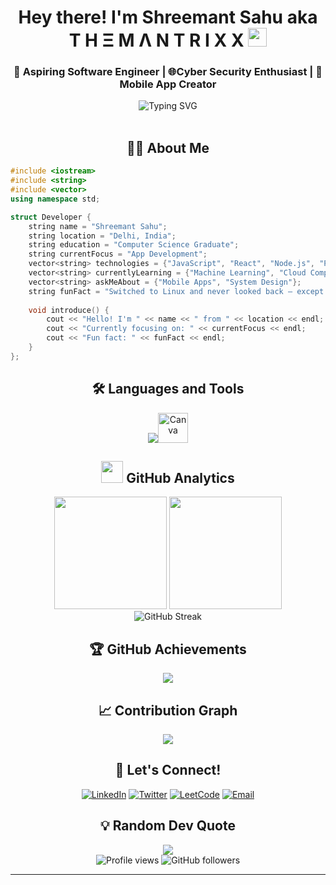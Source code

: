 <div align="center">
  <h1>Hey there! I'm Shreemant Sahu aka T H Ξ M Λ N T R I X X <img src="https://media.tenor.com/Zh_jzyMKfn0AAAAi/wave-hello.gif" width="30" height="30" /></h1>
  <h3>🚀 Aspiring Software Engineer | 🌐Cyber Security Enthusiast | 📱 Mobile App Creator</h3>
</div>

<div align="center">
  <img src="https://readme-typing-svg.herokuapp.com?font=Fira+Code&weight=500&size=22&pause=1000&color=36BCF7&center=true&vCenter=true&width=600&lines=Welcome+to+my+GitHub+Profile!;;Always+learning+new+technologies;Let's+create+something+awesome!" alt="Typing SVG" />
</div>

<br>

<div align="center">
  <h2>🧑‍💻 About Me</h2>
</div>

```cpp
#include <iostream>
#include <string>
#include <vector>
using namespace std;

struct Developer {
    string name = "Shreemant Sahu";
    string location = "Delhi, India";
    string education = "Computer Science Graduate";
    string currentFocus = "App Development";
    vector<string> technologies = {"JavaScript", "React", "Node.js", "Python"};
    vector<string> currentlyLearning = {"Machine Learning", "Cloud Computing"};
    vector<string> askMeAbout = {"Mobile Apps", "System Design"};
    string funFact = "Switched to Linux and never looked back — except to flex it.";
    
    void introduce() {
        cout << "Hello! I'm " << name << " from " << location << endl;
        cout << "Currently focusing on: " << currentFocus << endl;
        cout << "Fun fact: " << funFact << endl;
    }
};
```

<div align="center">
  <h2>🛠️ Languages and Tools</h2>
</div>

<div align="center">
  <p align="center">
    <img src="https://skillicons.dev/icons?i=c,cpp,python,bootstrap,mysql,git,github,linux,vscode,discord&perline=6" /><img src="https://cdn.jsdelivr.net/gh/devicons/devicon/icons/canva/canva-original.svg" width="48" height="48" alt="Canva" />
  </p>
</div>

<div align="center">
  <h2><img src="https://media.lordicon.com/icons/wired/flat/159-pie-chart-multi.gif" width="35" height="35" /> GitHub Analytics</h2>
</div>

<div align="center">
  <img height="180em" src="https://github-readme-stats.vercel.app/api?username=themantrixx&show_icons=true&theme=tokyonight&include_all_commits=true&count_private=true"/>
  <img height="180em" src="https://github-readme-stats.vercel.app/api/top-langs/?username=themantrixx&layout=compact&langs_count=8&theme=tokyonight"/>
</div>

<div align="center">
  <img src="https://github-readme-streak-stats.herokuapp.com/?user=themantrixx&theme=tokyonight" alt="GitHub Streak" />
</div>

<div align="center">
  <h2>🏆 GitHub Achievements</h2>
</div>

<div align="center">
  <img src="https://github-profile-trophy.vercel.app/?username=themantrixx&theme=tokyonight&no-frame=true&no-bg=false&margin-w=4&row=1" />
</div>

<!-- <div align="center">
  <h2>🌟 Featured Projects</h2>
</div>

<div align="center">
  <a href="https://github.com/themantrixx/project1">
    <img align="center" src="https://github-readme-stats.vercel.app/api/pin/?username=themantrixx&repo=project1&theme=tokyonight" />
  </a>
  <a href="https://github.com/themantrixx/project2">
    <img align="center" src="https://github-readme-stats.vercel.app/api/pin/?username=themantrixx&repo=project2&theme=tokyonight" />
  </a>
</div> -->

<!-- <div align="center">
  <h2>🔥 Recent Activity</h2>
</div>

&lt;!--START_SECTION:activity--&gt;
&lt;!--END_SECTION:activity--&gt; -->

<div align="center">
  <h2>📈 Contribution Graph</h2>
</div>

<div align="center">
  <img src="https://github-readme-activity-graph.vercel.app/graph?username=themantrixx&theme=tokyo-night&bg_color=1a1b27&color=70a5fd&line=70a5fd&point=ff6b6b&area=true&hide_border=true" />
</div>

<div align="center">
  <h2>🤝 Let's Connect!</h2>
</div>

<div align="center">
  
[![LinkedIn](https://img.shields.io/badge/-LinkedIn-0077B5?style=for-the-badge&logo=linkedin&logoColor=white)](https://www.linkedin.com/in/shreemant-s-9a4919260/)
[![Twitter](https://img.shields.io/badge/-Twitter-1DA1F2?style=for-the-badge&logo=twitter&logoColor=white)](https://x.com/SahuShreemant09)
[![LeetCode](https://img.shields.io/badge/-LeetCode-FFA116?style=for-the-badge&logo=leetcode&logoColor=white)](https://leetcode.com/u/shreemant89/)
[![Email](https://img.shields.io/badge/-Email-D14836?style=for-the-badge&logo=gmail&logoColor=white)](mailto:shreemant.sahu04@gmail.com)

</div>

<div align="center">
  <h2>💡 Random Dev Quote</h2>
</div>

<div align="center">
  <img src="https://quotes-github-readme.vercel.app/api?type=horizontal&theme=tokyonight" />
</div>

<!-- <div align="center">
  <h2>📄 Latest Blog Posts</h2>
</div>

&lt;!-- BLOG-POST-LIST:START --&gt;
&lt;!-- BLOG-POST-LIST:END --&gt; -->

<div align="center">
  <img src="https://komarev.com/ghpvc/?username=themantrixx&label=Profile%20views&color=0e75b6&style=flat" alt="Profile views" />
  <img src="https://img.shields.io/github/followers/themantrixx?label=Followers&style=social" alt="GitHub followers" />
</div>

---
